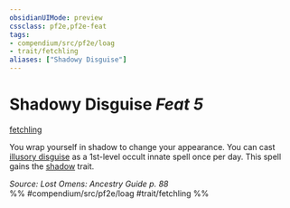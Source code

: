 ```yaml
---
obsidianUIMode: preview
cssclass: pf2e,pf2e-feat
tags:
- compendium/src/pf2e/loag
- trait/fetchling
aliases: ["Shadowy Disguise"]
---
```

# Shadowy Disguise  *Feat 5*  
[fetchling](../../Rules/traits/fetchling-b2.md)  


You wrap yourself in shadow to change your appearance. You can cast [illusory disguise](../spells/illusory-disguise.md) as a 1st-level occult innate spell once per day. This spell gains the [shadow](../../Rules/traits/shadow.md) trait.

*Source: Lost Omens: Ancestry Guide p. 88*  
%% #compendium/src/pf2e/loag #trait/fetchling %%